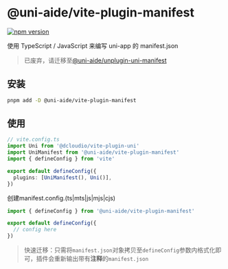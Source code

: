 # @uni-aide/vite-plugin-manifest

[![npm version](https://img.shields.io/npm/v/@uni-aide/vite-plugin-manifest.svg)](https://www.npmjs.com/package/@uni-aide/vite-plugin-manifest)

使用 TypeScript / JavaScript 来编写 uni-app 的 manifest.json

> 已废弃，请迁移至[@uni-aide/unplugin-uni-manifest](../unplugin-uni-manifest)

## 安装

``` bash
pnpm add -D @uni-aide/vite-plugin-manifest
```

## 使用

``` ts
// vite.config.ts
import Uni from '@dcloudio/vite-plugin-uni'
import UniManifest from '@uni-aide/vite-plugin-manifest'
import { defineConfig } from 'vite'

export default defineConfig({
  plugins: [UniManifest(), Uni()],
})
```

创建manifest.config.(ts|mts|js|mjs|cjs)

``` ts
import { defineConfig } from '@uni-aide/vite-plugin-manifest'

export default defineConfig({
  // config here
})
```

> 快速迁移：只需将`manifest.json`对象拷贝至`defineConfig`参数内格式化即可，插件会重新输出带有**注释**的`manifest.json`
